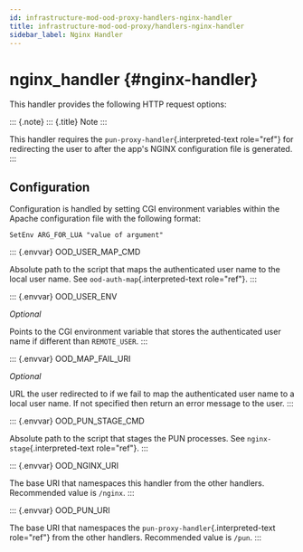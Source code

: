 ```yaml
---
id: infrastructure-mod-ood-proxy-handlers-nginx-handler
title: infrastructure-mod-ood-proxy/handlers-nginx-handler
sidebar_label: Nginx Handler
---
```

nginx\_handler {#nginx-handler}
==============

This handler provides the following HTTP request options:

::: {.note}
::: {.title}
Note
:::

This handler requires the `pun-proxy-handler`{.interpreted-text
role="ref"} for redirecting the user to after the app\'s NGINX
configuration file is generated.
:::

Configuration
-------------

Configuration is handled by setting CGI environment variables within the
Apache configuration file with the following format:

``` {.apache}
SetEnv ARG_FOR_LUA "value of argument"
```

::: {.envvar}
OOD\_USER\_MAP\_CMD

Absolute path to the script that maps the authenticated user name to the
local user name. See `ood-auth-map`{.interpreted-text role="ref"}.
:::

::: {.envvar}
OOD\_USER\_ENV

*Optional*

Points to the CGI environment variable that stores the authenticated
user name if different than `REMOTE_USER`.
:::

::: {.envvar}
OOD\_MAP\_FAIL\_URI

*Optional*

URL the user redirected to if we fail to map the authenticated user name
to a local user name. If not specified then return an error message to
the user.
:::

::: {.envvar}
OOD\_PUN\_STAGE\_CMD

Absolute path to the script that stages the PUN processes. See
`nginx-stage`{.interpreted-text role="ref"}.
:::

::: {.envvar}
OOD\_NGINX\_URI

The base URI that namespaces this handler from the other handlers.
Recommended value is `/nginx`.
:::

::: {.envvar}
OOD\_PUN\_URI

The base URI that namespaces the `pun-proxy-handler`{.interpreted-text
role="ref"} from the other handlers. Recommended value is `/pun`.
:::
